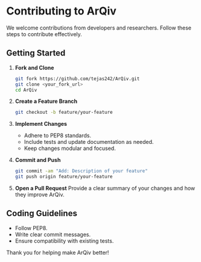 # Contributing to ArQiv

We welcome contributions from developers and researchers. Follow these steps to contribute effectively.

## Getting Started

1. **Fork and Clone**
   ```bash
   git fork https://github.com/tejas242/ArQiv.git
   git clone <your_fork_url>
   cd ArQiv
   ```

2. **Create a Feature Branch**
   ```bash
   git checkout -b feature/your-feature
   ```

3. **Implement Changes**
   - Adhere to PEP8 standards.
   - Include tests and update documentation as needed.
   - Keep changes modular and focused.

4. **Commit and Push**
   ```bash
   git commit -am "Add: Description of your feature"
   git push origin feature/your-feature
   ```

5. **Open a Pull Request**
   Provide a clear summary of your changes and how they improve ArQiv.

## Coding Guidelines

- Follow PEP8.
- Write clear commit messages.
- Ensure compatibility with existing tests.

Thank you for helping make ArQiv better!
